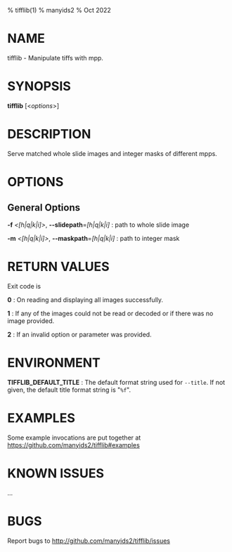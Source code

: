 % tifflib(1)
% manyids2
% Oct 2022

# NAME

tifflib - Manipulate tiffs with mpp.

# SYNOPSIS

**tifflib** [&lt;_options_&gt;]

# DESCRIPTION

Serve matched whole slide images and integer masks of different mpps.

# OPTIONS

## General Options

**-f** _&lt;[h|q|k|i]&gt;_, **-\-slidepath**=_[h|q|k|i]_
: path to whole slide image

**-m** _&lt;[h|q|k|i]&gt;_, **-\-maskpath**=_[h|q|k|i]_
: path to integer mask


# RETURN VALUES

Exit code is

**0**
: On reading and displaying all images successfully.

**1**
: If any of the images could not be read or decoded or if there was no
image provided.

**2**
: If an invalid option or parameter was provided.

# ENVIRONMENT

**TIFFLIB_DEFAULT_TITLE**
: The default format string used for `--title`. If not given, the default
title format string is \"`%f`\".

# EXAMPLES

Some example invocations are put together at <https://github.com/manyids2/tifflib#examples>

# KNOWN ISSUES

...

# BUGS

Report bugs to <http://github.com/manyids2/tifflib/issues>
